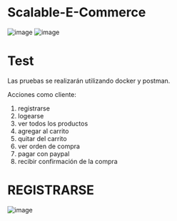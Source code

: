 # Scalable-E-Commerce

![image](https://github.com/user-attachments/assets/3f2ca9bb-2c16-4d04-8685-113782ce6b02)
![image](https://github.com/user-attachments/assets/8d5e3021-29f5-400a-bfb8-a15f636ffc19)


# Test

Las pruebas se realizarán utilizando docker y postman.

Acciones como cliente:
1. registrarse
2. logearse
3. ver todos los productos
4. agregar al carrito
5. quitar del carrito
6. ver orden de compra
7. pagar con paypal
8. recibir confirmación de la compra

# REGISTRARSE

![image](https://github.com/user-attachments/assets/e67f7c0c-137f-4868-a878-92f2bdab884c)

